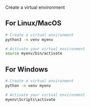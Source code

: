 Create a virtual environment 
## For Linux/MacOS
```bash
# Create a virtual environment
python3 -m venv myenv

# Activate your virtual environment
source myenv/bin/activate
```

## For Windows
```bash
# Create a virtual environment
python -m venv myenv

# Activate your virtual environment
myenv\Scripts\activate
```

